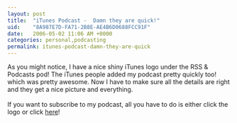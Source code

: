 ```yaml
---
layout: post
title:  "iTunes Podcast -  Damn they are quick!"
uid:	"8A987E7D-FA71-2B8E-AE4B6D0688FCC91F"
date:   2006-05-02 11:06 AM +0000
categories: personal,podcasting
permalink: itunes-podcast-damn-they-are-quick
---
```

As you might notice, I have a nice shiny iTunes logo under the RSS &amp; Podcasts pod! The iTunes people added my podcast pretty quickly too! which was pretty awesome. Now I have to make sure all the details are right and they get a nice picture and everything.<br /><br />If you want to subscribe to my podcast, all you have to do is either click the logo or click <a onclick="javascript:urchinTracker ('/outgoing/itunes');" href="http://phobos.apple.com/WebObjects/MZStore.woa/wa/viewPodcast?id=152536611&amp;s=143444" target="_blank">here</a>!